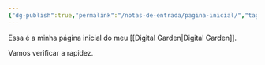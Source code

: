 ```yaml
---
{"dg-publish":true,"permalink":"/notas-de-entrada/pagina-inicial/","tags":["gardenEntry"],"updated":"2024-02-17T10:22:50.663-03:00"}
---
```


Essa é a minha página inicial do meu [[Digital Garden\|Digital Garden]].

Vamos verificar a rapidez.